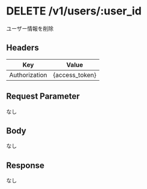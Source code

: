 # DELETE  /v1/users/:user_id

ユーザー情報を削除


## Headers

| Key           | Value            |
|---------------|------------------|
| Authorization | {access_token}   |

## Request Parameter

なし

## Body

なし

## Response

なし